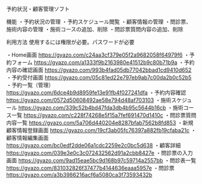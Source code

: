 予約状況・顧客管理ソフト

機能
・予約状況の管理
・予約スケジュール閲覧
・顧客情報の管理
・問診票、施術内容の管理
・施術コースの追加、削除
・問診票質問内容の追加、削除


利用方法
使用するには権限が必要。パスワードが必要

・Home画面
https://gyazo.com/c24aa3cf379e05f2a9682058f64979f6
・予約フォーム
https://gyazo.com/a1333f9b2163980e41512b9c80b71b9a
・予約内容の確認画面
https://gyazo.com/993b4fad05db77042bbad1cd9410d652
・予約受付画面
https://gyazo.com/05c81ed22e797eb9ab7c00da2b0c52b5
・予約一覧（管理）
https://gyazo.com/6dce4b9d8959fe13e91fb4f027241dfa
・予約内容確認
https://gyazo.com/0572d50608492ae58e794d48af703103
・施術スケジュール
https://gyazo.com/339c52b4bd47fda3db4b95c5644b16cb
・施術コース一覧
https://gyazo.com/c228f74268e5f15a7fef691470d1410c
・問診票質問内容一覧
https://gyazo.com/5a706d440204e8287bfab7562b8fd853
・新規顧客情報登録画面
https://gyazo.com/19cf3ab05fc76397a882fb19cfaba21c
・顧客情報編集画面
https://gyazo.com/bc0edf2dde06a1cdc2259e2c0bc5d638
・顧客詳細
https://gyazo.com/039e3e0c3c072432562d91a2cbb8427e
・問診票の入力画面
https://gyazo.com/9ad15eae5bc9d168b97c59714a2557bb
・問診表一覧
https://gyazo.com/831032826f37477b4144636eaaa5957e
・問診票
https://gyazo.com/a3b3986216acf6a5080ca3f73593432b
